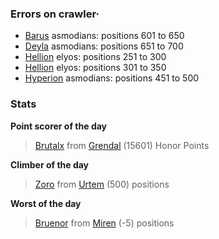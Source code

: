 ### Errors on crawler·
- [Barus](/#/ranking/Barus) asmodians: positions 601 to 650
- [Deyla](/#/ranking/Deyla) asmodians: positions 651 to 700
- [Hellion](/#/ranking/Hellion) elyos: positions 251 to 300
- [Hellion](/#/ranking/Hellion) elyos: positions 301 to 350
- [Hyperion](/#/ranking/Hyperion) asmodians: positions 451 to 500


### Stats

**Point scorer of the day**
>[Brutalx](/#/character/Grendal/54101) from [Grendal](/#/ranking/Grendal)  (15601) Honor Points


**Climber of the day**
>[Zoro](/#/character/Urtem/215068) from [Urtem](/#/ranking/Urtem)  (500) positions


**Worst of the day**
>[Bruenor](/#/character/Miren/27686) from [Miren](/#/ranking/Miren)  (-5) positions


